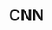 ---
layout: page
title: CNN
description: Forget touchscreens, This case controls a smartphone with buttons and dials
img: assets/img/logo/cnn.png
redirect: https://www.cnn.com/2019/07/26/tech/snap-smartphone-buttons-knobs/index.html
importance: 1
category: Vidgets
---